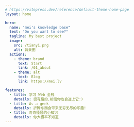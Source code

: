 ```yaml
---
# https://vitepress.dev/reference/default-theme-home-page
layout: home

hero:
  name: "mei's knowledge base"
  text: "Do you want to see?"
  tagline: My best project
  image:
    src: /tianyi.png
    alt: 背景图
  actions:
    - theme: brand
      text: Start
      link: /01_about
    - theme: alt
      text: Blog
      link: https://mei.lv

features:
  - title: 学习 Web 全栈
    details: 很有趣的,相信你也会迷上它:)
  - title: As a geek
    details: 折腾东西会带来无穷无尽的乐趣!
  - title: 奇奇怪怪的小知识
    details: 你大概率不知道
---
```


